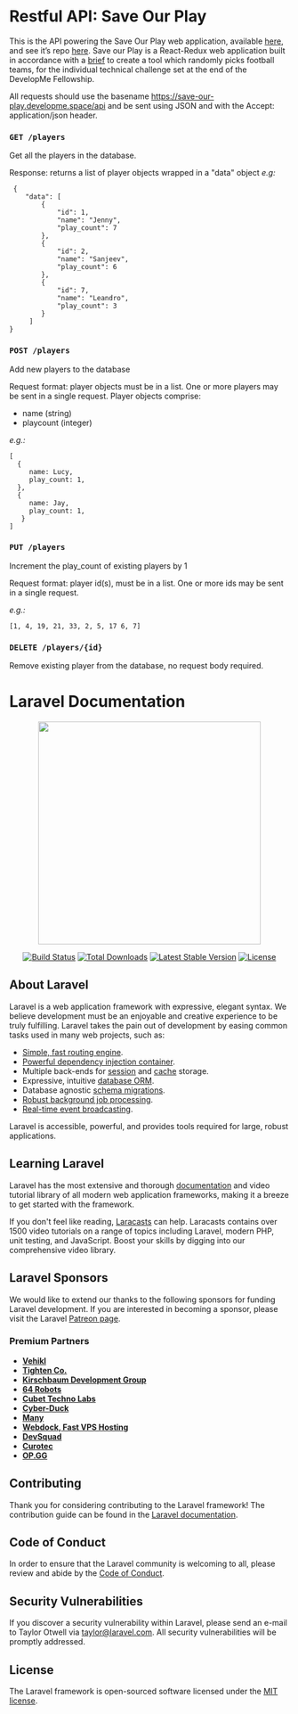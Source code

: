 # Restful API: Save Our Play

This is the API powering the Save Our Play web application, available [here](https://ammersive.github.io/save-our-play/), and see it’s repo [here](https://github.com/ammersive/save-our-play). Save our Play is a React-Redux web application built in accordance with a [brief](https://3.basecamp.com/4525821/buckets/18134884/documents/2886516324) to create a tool which randomly picks football teams, for the individual technical challenge set at the end of the DevelopMe Fellowship. 

All requests should use the basename https://save-our-play.developme.space/api and be sent using JSON and with the Accept: application/json header.

### `GET /players`

Get all the players in the database.

Response: returns a list of player objects wrapped in a "data" object *e.g:*

     {
        "data": [
            {
                "id": 1,
                "name": "Jenny",
                "play_count": 7
            },
            {
                "id": 2,
                "name": "Sanjeev",
                "play_count": 6
            },
            {
                "id": 7,
                "name": "Leandro",
                "play_count": 3
            }
         ]   
    }

### `POST /players`

Add new players to the database

Request format: player objects must be in a list. One or more players may be sent in a single request. Player objects comprise:

- name (string)
- playcount (integer)

*e.g.:*

    [
      {
         name: Lucy,
         play_count: 1,
      },
      {
         name: Jay,
         play_count: 1,
       }
    ]

### `PUT /players`

Increment the play_count of existing players by 1

Request format: player id(s), must be in a list. One or more ids may be sent in a single request.

*e.g.:* 

`[1, 4, 19, 21, 33, 2, 5, 17 6, 7]`

### `DELETE /players/{id}`

Remove existing player from the database, no request body required.

# Laravel Documentation

<p align="center"><a href="https://laravel.com" target="_blank"><img src="https://raw.githubusercontent.com/laravel/art/master/logo-lockup/5%20SVG/2%20CMYK/1%20Full%20Color/laravel-logolockup-cmyk-red.svg" width="400"></a></p>

<p align="center">
<a href="https://travis-ci.org/laravel/framework"><img src="https://travis-ci.org/laravel/framework.svg" alt="Build Status"></a>
<a href="https://packagist.org/packages/laravel/framework"><img src="https://img.shields.io/packagist/dt/laravel/framework" alt="Total Downloads"></a>
<a href="https://packagist.org/packages/laravel/framework"><img src="https://img.shields.io/packagist/v/laravel/framework" alt="Latest Stable Version"></a>
<a href="https://packagist.org/packages/laravel/framework"><img src="https://img.shields.io/packagist/l/laravel/framework" alt="License"></a>
</p>

## About Laravel

Laravel is a web application framework with expressive, elegant syntax. We believe development must be an enjoyable and creative experience to be truly fulfilling. Laravel takes the pain out of development by easing common tasks used in many web projects, such as:

- [Simple, fast routing engine](https://laravel.com/docs/routing).
- [Powerful dependency injection container](https://laravel.com/docs/container).
- Multiple back-ends for [session](https://laravel.com/docs/session) and [cache](https://laravel.com/docs/cache) storage.
- Expressive, intuitive [database ORM](https://laravel.com/docs/eloquent).
- Database agnostic [schema migrations](https://laravel.com/docs/migrations).
- [Robust background job processing](https://laravel.com/docs/queues).
- [Real-time event broadcasting](https://laravel.com/docs/broadcasting).

Laravel is accessible, powerful, and provides tools required for large, robust applications.

## Learning Laravel

Laravel has the most extensive and thorough [documentation](https://laravel.com/docs) and video tutorial library of all modern web application frameworks, making it a breeze to get started with the framework.

If you don't feel like reading, [Laracasts](https://laracasts.com) can help. Laracasts contains over 1500 video tutorials on a range of topics including Laravel, modern PHP, unit testing, and JavaScript. Boost your skills by digging into our comprehensive video library.

## Laravel Sponsors

We would like to extend our thanks to the following sponsors for funding Laravel development. If you are interested in becoming a sponsor, please visit the Laravel [Patreon page](https://patreon.com/taylorotwell).

### Premium Partners

- **[Vehikl](https://vehikl.com/)**
- **[Tighten Co.](https://tighten.co)**
- **[Kirschbaum Development Group](https://kirschbaumdevelopment.com)**
- **[64 Robots](https://64robots.com)**
- **[Cubet Techno Labs](https://cubettech.com)**
- **[Cyber-Duck](https://cyber-duck.co.uk)**
- **[Many](https://www.many.co.uk)**
- **[Webdock, Fast VPS Hosting](https://www.webdock.io/en)**
- **[DevSquad](https://devsquad.com)**
- **[Curotec](https://www.curotec.com/)**
- **[OP.GG](https://op.gg)**

## Contributing

Thank you for considering contributing to the Laravel framework! The contribution guide can be found in the [Laravel documentation](https://laravel.com/docs/contributions).

## Code of Conduct

In order to ensure that the Laravel community is welcoming to all, please review and abide by the [Code of Conduct](https://laravel.com/docs/contributions#code-of-conduct).

## Security Vulnerabilities

If you discover a security vulnerability within Laravel, please send an e-mail to Taylor Otwell via [taylor@laravel.com](mailto:taylor@laravel.com). All security vulnerabilities will be promptly addressed.

## License

The Laravel framework is open-sourced software licensed under the [MIT license](https://opensource.org/licenses/MIT).
